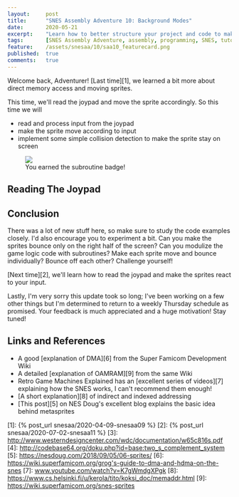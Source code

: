 ```yaml
---
layout:     post
title:      "SNES Assembly Adventure 10: Background Modes"
date:       2020-05-21
excerpt:    "Learn how to better structure your project and code to make it more reusable"
tags:       [SNES Assembly Adventure, assembly, programming, SNES, tutorial]
feature:    /assets/snesaa/10/saa10_featurecard.png
published:  true
comments:   true
---
```


Welcome back, Adventurer! [Last time][1], we learned a bit more about direct memory access and moving sprites.

This time, we'll read the joypad and move the sprite accordingly. So this time we will

* read and process input from the joypad
* make the sprite move according to input
* implement some simple collision detection to make the sprite stay on screen

<figure>
    <a href="{{ "/assets/snesaa/10/saa10_titlecard.gif" | uri_escape | absolute_url }}">
        <img src="{{ "/assets/snesaa/10/saa10_titlecard.gif" | uri_escape | absolute_url }}">
    </a>
    <figcaption>You earned the subroutine badge!</figcaption>
</figure>

## Reading The Joypad


## Conclusion

There was a lot of new stuff here, so make sure to study the code examples closely. I'd also encourage you to experiment a bit. Can you make the sprites bounce only on the right half of the screen? Can you modulize the game logic code with subroutines? Make each sprite move and bounce individually? Bounce off each other? Challenge yourself!

[Next time][2], we'll learn how to read the joypad and make the sprites react to your input.

Lastly, I'm very sorry this update took so long; I've been working on a few other things but I'm determined to return to a weekly Thursday schedule as promised. Your feedback is much appreciated and a huge motivation! Stay tuned!

## Links and References

* A good [explanation of DMA][6] from the Super Famicom Development Wiki
* A detailed [explanation of OAMRAM][9] from the same Wiki
* Retro Game Machines Explained has an [excellent series of videos][7] explaining how the SNES works, I can't recommend them enough!
* [A short explanation][8] of indirect and indexed addressing
* [This post][5] on NES Doug's excellent blog explains the basic idea behind metasprites


[1]: {% post_url snesaa/2020-04-09-snesaa09 %}
[2]: {% post_url snesaa/2020-07-02-snesaa11 %}
[3]: http://www.westerndesigncenter.com/wdc/documentation/w65c816s.pdf
[4]: http://codebase64.org/doku.php?id=base:two_s_complement_system
[5]: https://nesdoug.com/2018/09/05/06-sprites/
[6]: https://wiki.superfamicom.org/grog's-guide-to-dma-and-hdma-on-the-snes
[7]: www.youtube.com/watch?v=K7gWmdgXPgk
[8]: https://www.cs.helsinki.fi/u/kerola/tito/koksi_doc/memaddr.html
[9]: https://wiki.superfamicom.org/snes-sprites

